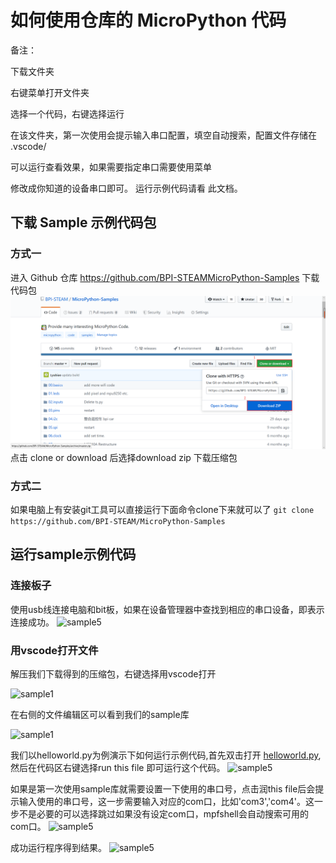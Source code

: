 # 如何使用仓库的 MicroPython 代码

备注：

下载文件夹

右键菜单打开文件夹

选择一个代码，右键选择运行

在该文件夹，第一次使用会提示输入串口配置，填空自动搜索，配置文件存储在 .vscode/

可以运行查看效果，如果需要指定串口需要使用菜单 

修改成你知道的设备串口即可。
运行示例代码请看 此文档。

## 下载 Sample 示例代码包

### 方式一

进入 Github 仓库 <https://github.com/BPI-STEAMMicroPython-Samples> 下载代码包
![sample](../images/sample.jpg)
点击 clone or download 后选择download zip 下载压缩包

### 方式二

如果电脑上有安装git工具可以直接运行下面命令clone下来就可以了
```git clone https://github.com/BPI-STEAM/MicroPython-Samples```

## 运行sample示例代码

### 连接板子

使用usb线连接电脑和bit板，如果在设备管理器中查找到相应的串口设备，即表示连接成功。
![sample5](../images/sample6.png)

### 用vscode打开文件

解压我们下载得到的压缩包，右键选择用vscode打开

![sample1](../images/sample3.png)

在右侧的文件编辑区可以看到我们的sample库

![sample1](../images/sample4.png)

我们以helloworld.py为例演示下如何运行示例代码,首先双击打开 [helloworld.py](https://github.com/BPI-STEAM/MicroPython-Samples/blob/master/00.basics/helloworld.py),然后在代码区右键选择run this file 即可运行这个代码。
![sample5](../images/sample5.png)

如果是第一次使用sample库就需要设置一下使用的串口号，点击润this file后会提示输入使用的串口号，这一步需要输入对应的com口，比如'com3','com4'。这一步不是必要的可以选择跳过如果没有设定com口，mpfshell会自动搜索可用的com口。
![sample5](../images/sample7.png)

成功运行程序得到结果。
![sample5](../images/sample8.png)
